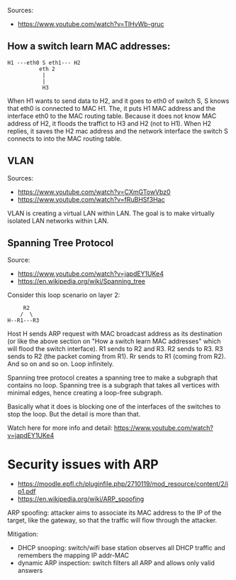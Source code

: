Sources: 

- https://www.youtube.com/watch?v=TIHvWb-gruc

## How a switch learn MAC addresses:

```
H1 ---eth0 S eth1--- H2
          eth 2 
           |
           |
           H3
```

When H1 wants to send data to H2, and it goes to eth0 of switch S, S knows that eth0 is connected to MAC H1. The, it puts H1 MAC address and the interface eth0 to the MAC routing table. Because it does not know MAC address of H2, it floods the traffict to H3 and H2 (not to H1). When H2 replies, it saves the H2 mac address and the network interface the switch S connects to into the MAC routing table.

## VLAN

Sources:

- https://www.youtube.com/watch?v=CXmGTowVbz0
- https://www.youtube.com/watch?v=fRuBHSf3Hac

VLAN is creating a virtual LAN within LAN. The goal is to make virtually isolated LAN networks within LAN.

## Spanning Tree Protocol

Source: 

- https://www.youtube.com/watch?v=japdEY1UKe4
- https://en.wikipedia.org/wiki/Spanning_tree

Consider this loop scenario on layer 2:

```
     R2
    /  \
H--R1---R3
```

Host H sends ARP request with MAC broadcast address as its destination (or like the above section on "How a switch learn MAC addresses" which will flood the switch interface). R1 sends to R2 and R3. R2 sends to R3. R3 sends to R2 (the packet coming from R1). Rr sends to R1 (coming from R2). And so on and so on. Loop infinitely.

Spanning tree protocol creates a spanning tree to make a subgraph that contains no loop. Spanning tree is a subgraph that takes all vertices with minimal edges, hence creating a loop-free subgraph.

Basically what it does is blocking one of the interfaces of the switches to stop the loop. But the detail is more than that.

Watch here for more info and detail: https://www.youtube.com/watch?v=japdEY1UKe4 

# Security issues with ARP

- https://moodle.epfl.ch/pluginfile.php/2710119/mod_resource/content/2/ip1.pdf
- https://en.wikipedia.org/wiki/ARP_spoofing

ARP spoofing: attacker aims to associate its MAC address to the IP of the target, like the gateway, so that the traffic will flow through the attacker.

Mitigation:

- DHCP snooping: switch/wifi base station observes all DHCP traffic and remembers the mapping IP addr-MAC
- dynamic ARP inspection: switch filters all ARP and allows only valid answers
